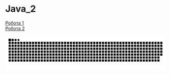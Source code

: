 # Java_2


 [Робота 1](https://github.com/BlackCNP/Java_2/tree/main/Lab_1)  
   [Робота 2](https://github.com/BlackCNP/Java_2/tree/main/Pr_4_v2)


<picture>
  <source media="(prefers-color-scheme: dark)" srcset="https://raw.githubusercontent.com/platane/platane/output/github-contribution-grid-snake-dark.svg">
  <source media="(prefers-color-scheme: light)" srcset="https://raw.githubusercontent.com/platane/platane/output/github-contribution-grid-snake.svg">
  <img alt="github contribution grid snake animation" src="https://raw.githubusercontent.com/platane/platane/output/github-contribution-grid-snake.svg">
</picture>
